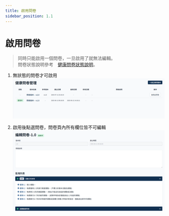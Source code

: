 ```yaml
---
title: 啟用問卷
sidebar_position: 1.1
---
```


# 啟用問卷

> 同時只能啟用一個問卷，一旦啟用了就無法編輯。 <br/>
> 問卷狀態說明參考　[健康問卷狀態說明](./questionnaire-status.md)。

1. 無狀態的問卷才可啟用
   ![alt text](img/active-questionnaire.png)

2. 啟用後點選問卷，問卷頁內所有欄位皆不可編輯
   ![alt text](img/activer-questionnaire-disable.png)
